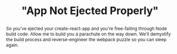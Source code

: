 ---
title: "\"App Not Ejected Properly\""
speaker: Gilad Gray
event: CascadiaJS 2019
tags: ["React.js"]
slides: https://github.com/giladgray/ejected-react-app/blob/master/cascadiajs-2019-lightning-talk.pdf
abstract: "So you've ejected your create-react-app and you're free-falling through Node build code. Allow me to build you a parachute on the way down. We'll demystify the build process and reverse-engineer the webpack puzzle so you can sleep again."
layout: talk
---